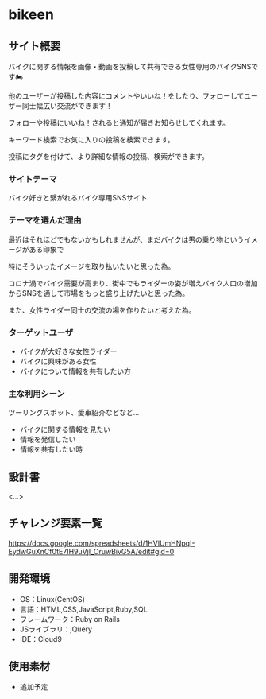 # bikeen

## サイト概要
バイクに関する情報を画像・動画を投稿して共有できる女性専用のバイクSNSです🏍

他のユーザーが投稿した内容にコメントやいいね！をしたり、フォローしてユーザー同士幅広い交流ができます！

フォローや投稿にいいね！されると通知が届きお知らせしてくれます。

キーワード検索でお気に入りの投稿を検索できます。

投稿にタグを付けて、より詳細な情報の投稿、検索ができます。

### サイトテーマ
バイク好きと繋がれるバイク専用SNSサイト

### テーマを選んだ理由
最近はそれほどでもないかもしれませんが、まだバイクは男の乗り物というイメージがある印象で

特にそういったイメージを取り払いたいと思った為。

コロナ渦でバイク需要が高まり、街中でもライダーの姿が増えバイク人口の増加からSNSを通して市場をもっと盛り上げたいと思った為。

また、女性ライダー同士の交流の場を作りたいと考えた為。

### ターゲットユーザ
- バイクが大好きな女性ライダー
- バイクに興味がある女性
- バイクについて情報を共有したい方

### 主な利用シーン
ツーリングスポット、愛車紹介などなど...

- バイクに関する情報を見たい
- 情報を発信したい
- 情報を共有したい時

## 設計書
<...>

## チャレンジ要素一覧
https://docs.google.com/spreadsheets/d/1HVIUmHNpqI-EydwGuXnCf0tE7IH9uVjI_OruwBivG5A/edit#gid=0

## 開発環境
- OS：Linux(CentOS)
- 言語：HTML,CSS,JavaScript,Ruby,SQL
- フレームワーク：Ruby on Rails
- JSライブラリ：jQuery
- IDE：Cloud9

## 使用素材
- 追加予定